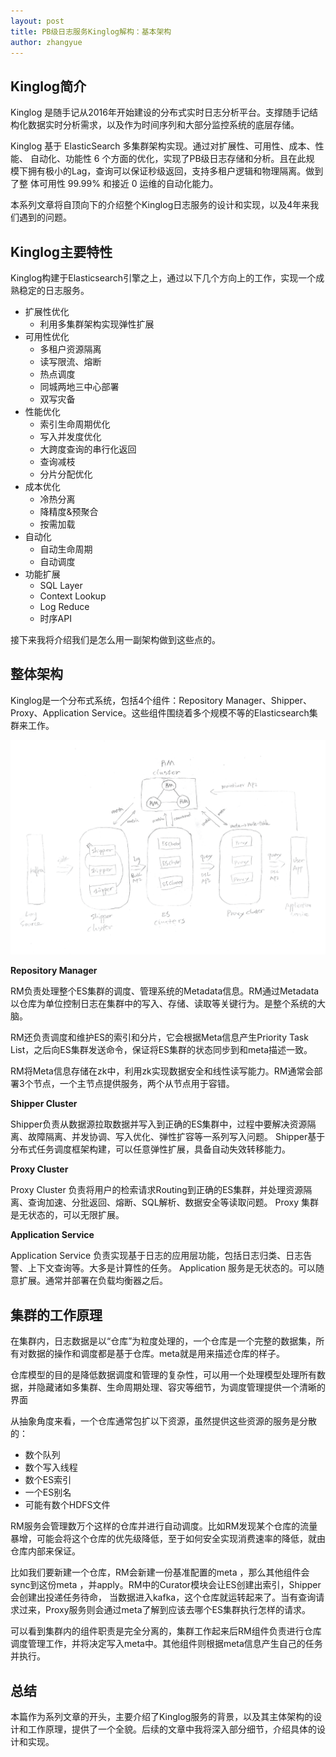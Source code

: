 ```yaml
---
layout: post
title: PB级日志服务Kinglog解构：基本架构
author: zhangyue
---
```


## Kinglog简介
Kinglog 是随手记从2016年开始建设的分布式实时日志分析平台。支撑随手记结构化数据实时分析需求，以及作为时间序列和大部分监控系统的底层存储。

Kinglog 基于 ElasticSearch 多集群架构实现。通过对扩展性、可用性、成本、性能、
自动化、功能性 6 个方面的优化，实现了PB级日志存储和分析。且在此规
模下拥有极小的Lag，查询可以保证秒级返回，支持多租户逻辑和物理隔离。做到了整
体可用性 99.99% 和接近 0 运维的自动化能力。

本系列文章将自顶向下的介绍整个Kinglog日志服务的设计和实现，以及4年来我们遇到的问题。

## Kinglog主要特性

Kinglog构建于Elasticsearch引擎之上，通过以下几个方向上的工作，实现一个成熟稳定的日志服务。

* 扩展性优化
    * 利用多集群架构实现弹性扩展
* 可用性优化
	* 多租户资源隔离
	* 读写限流、熔断
	* 热点调度
	* 同城两地三中心部署
	* 双写灾备
* 性能优化
    * 索引生命周期优化
    * 写入并发度优化
    * 大跨度查询的串行化返回
    * 查询减枝
    * 分片分配优化
* 成本优化
    * 冷热分离
    * 降精度&预聚合
    * 按需加载
* 自动化
    * 自动生命周期
    * 自动调度
* 功能扩展
    * SQL Layer
    * Context Lookup
    * Log Reduce
    * 时序API

接下来我将介绍我们是怎么用一副架构做到这些点的。

## 整体架构

Kinglog是一个分布式系统，包括4个组件：Repository Manager、Shipper、Proxy、Application Service。这些组件围绕着多个规模不等的Elasticsearch集群来工作。

![](/assets/img/blog/2020-01-18-kinglog-arch-interduce.png)

**Repository Manager**

RM负责处理整个ES集群的调度、管理系统的Metadata信息。RM通过Metadata以仓库为单位控制日志在集群中的写入、存储、读取等关键行为。是整个系统的大脑。

RM还负责调度和维护ES的索引和分片，它会根据Meta信息产生Priority Task List，之后向ES集群发送命令，保证将ES集群的状态同步到和meta描述一致。

RM将Meta信息存储在zk中，利用zk实现数据安全和线性读写能力。RM通常会部署3个节点，一个主节点提供服务，两个从节点用于容错。

**Shipper Cluster**

Shipper负责从数据源拉取数据并写入到正确的ES集群中，过程中要解决资源隔离、故障隔离、并发协调、写入优化、弹性扩容等一系列写入问题。
Shipper基于分布式任务调度框架构建，可以任意弹性扩展，具备自动失效转移能力。

**Proxy Cluster**

Proxy Cluster 负责将用户的检索请求Routing到正确的ES集群，并处理资源隔离、查询加速、分批返回、熔断、SQL解析、数据安全等读取问题。
Proxy 集群是无状态的，可以无限扩展。


**Application Service**

Application Service 负责实现基于日志的应用层功能，包括日志归类、日志告警、上下文查询等。大多是计算性的任务。
Application 服务是无状态的。可以随意扩展。通常并部署在负载均衡器之后。


## 集群的工作原理

在集群内，日志数据是以“仓库”为粒度处理的，一个仓库是一个完整的数据集，所有对数据的操作和调度都是基于仓库。meta就是用来描述仓库的样子。


仓库模型的目的是降低数据调度和管理的复杂性，可以用一个处理模型处理所有数据，并隐藏诸如多集群、生命周期处理、容灾等细节，为调度管理提供一个清晰的界面

从抽象角度来看，一个仓库通常包扩以下资源，虽然提供这些资源的服务是分散的：
* 数个队列
* 数个写入线程
* 数个ES索引
* 一个ES别名
* 可能有数个HDFS文件

RM服务会管理数万个这样的仓库并进行自动调度。比如RM发现某个仓库的流量暴增，可能会将这个仓库的优先级降低，至于如何安全实现消费速率的降低，就由仓库内部来保证。

比如我们要新建一个仓库，RM会新建一份基准配置的meta ，那么其他组件会sync到这份meta ，并apply。RM中的Curator模块会让ES创建出索引，Shipper 会创建出投递任务待命， 当数据进入kafka，这个仓库就运转起来了。当有查询请求过来，Proxy服务则会通过meta了解到应该去哪个ES集群执行怎样的请求。

可以看到集群内的组件职责是完全分离的，集群工作起来后RM组件负责进行仓库调度管理工作，并将决定写入meta中。其他组件则根据meta信息产生自己的任务并执行。
  
## 总结

本篇作为系列文章的开头，主要介绍了Kinglog服务的背景，以及其主体架构的设计和工作原理，提供了一个全貌。后续的文章中我将深入部分细节，介绍具体的设计和实现。